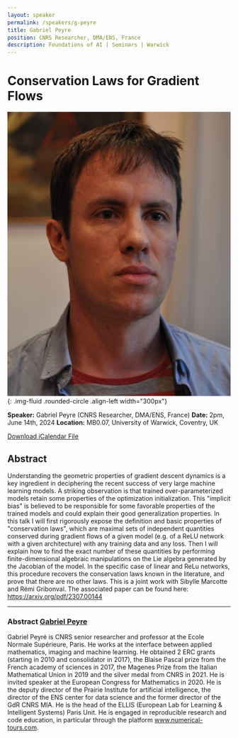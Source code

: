 ```yaml
---
layout: speaker
permalink: /speakers/g-peyre
title: Gabriel Peyre
position: CNRS Researcher, DMA/ENS, France
description: Foundations of AI | Seminars | Warwick
---
```


# Conservation Laws for Gradient Flows

![Gabriel Peyre](/assets/img/gabriel_peyre.jpg){: .img-fluid .rounded-circle .align-left width="300px"}

**Speaker:** Gabriel Peyre (CNRS Researcher, DMA/ENS, France)
**Date:** 2pm, June 14th, 2024
**Location:** MB0.07, University of Warwick, Coventry, UK

[Download iCalendar File](/assets/ics/event.ics)

## Abstract

Understanding the geometric properties of gradient descent dynamics is a key ingredient in deciphering the recent success of very large machine learning models. A striking observation is that trained over-parameterized models retain some properties of the optimization initialization. This "implicit bias" is believed to be responsible for some favorable properties of the trained models and could explain their good generalization properties. In this talk I will first rigorously expose the definition and basic properties of "conservation laws", which are maximal sets of independent quantities conserved during gradient flows of a given model (e.g. of a ReLU network with a given architecture) with any training data and any loss. Then I will explain how to find the exact number of these quantities by performing finite-dimensional algebraic manipulations on the Lie algebra generated by the Jacobian of the model. In the specific case of linear and ReLu networks, this procedure recovers the conservation laws known in the literature, and prove that there are no other laws. This is a joint work with Sibylle Marcotte and Rémi Gribonval.
The associated paper can be found here: https://arxiv.org/pdf/2307.00144

---

### Abstract [Gabriel Peyre](https://www.gpeyre.com)

Gabriel Peyré is CNRS senior researcher and professor at the Ecole Normale Supérieure, Paris. He works at the interface between applied mathematics, imaging and machine learning. He obtained 2 ERC grants (starting in 2010 and consolidator in 2017), the Blaise Pascal prize from the French academy of sciences in 2017, the Magenes Prize from the Italian Mathematical Union in 2019 and the silver medal from CNRS in 2021. He is invited speaker at the European Congress for Mathematics in 2020. He is the deputy director of the Prairie Institute for artificial intelligence, the director of the ENS center for data science and the former director of the GdR CNRS MIA. He is the head of the ELLIS (European Lab for Learning & Intelligent Systems) Paris Unit. He is engaged in reproducible research and code education, in particular through the platform www.numerical-tours.com.
